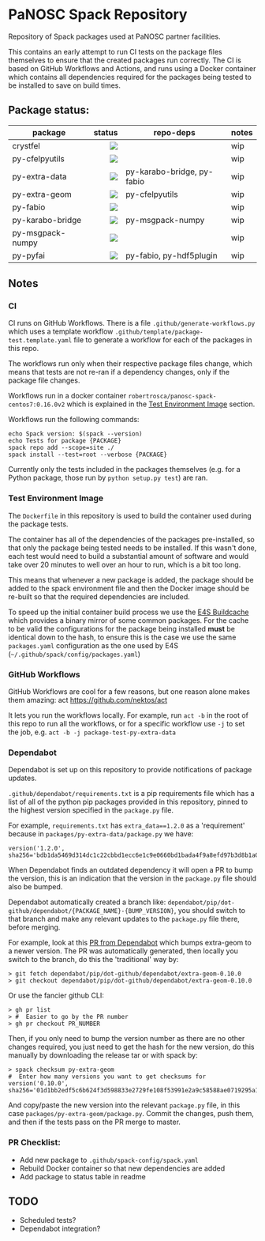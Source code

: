 # PaNOSC Spack Repository

Repository of Spack packages used at PaNOSC partner facilities.

This contains an early attempt to run CI tests on the package files themselves
to ensure that the created packages run correctly. The CI is based on GitHub
Workflows and Actions, and runs using a Docker container which contains all
dependencies required for the packages being tested to be installed to save on
build times.

## Package status:

| package          |                                                                                                                                                                     status | repo-deps                   | notes |
|------------------|---------------------------------------------------------------------------------------------------------------------------------------------------------------------------:|-----------------------------|-------|
| crystfel         | [![](https://github.com/panosc-eu/spack-repo/workflows/crystfel/badge.svg)](https://github.com/panosc-eu/spack-repo/actions?query=workflow%3Acrystfel)                 |                             | wip   |
| py-cfelpyutils   | [![](https://github.com/panosc-eu/spack-repo/workflows/py-cfelpyutils/badge.svg)](https://github.com/panosc-eu/spack-repo/actions?query=workflow%3Apy-cfelpyutils)     |                             | wip   |
| py-extra-data    | [![](https://github.com/panosc-eu/spack-repo/workflows/py-extra-data/badge.svg)](https://github.com/panosc-eu/spack-repo/actions?query=workflow%3Apy-extra-data)       | py-karabo-bridge, py-fabio  | wip   |
| py-extra-geom    | [![](https://github.com/panosc-eu/spack-repo/workflows/py-extra-geom/badge.svg)](https://github.com/panosc-eu/spack-repo/actions?query=workflow%3Apy-extra-geom)       | py-cfelpyutils              | wip   |
| py-fabio         | [![](https://github.com/panosc-eu/spack-repo/workflows/py-fabio/badge.svg)](https://github.com/panosc-eu/spack-repo/actions?query=workflow%3Apy-fabio)                 |                             | wip   |
| py-karabo-bridge | [![](https://github.com/panosc-eu/spack-repo/workflows/py-karabo-bridge/badge.svg)](https://github.com/panosc-eu/spack-repo/actions?query=workflow%3Apy-karabo-bridge) | py-msgpack-numpy            | wip   |
| py-msgpack-numpy | [![](https://github.com/panosc-eu/spack-repo/workflows/py-msgpack-numpy/badge.svg)](https://github.com/panosc-eu/spack-repo/actions?query=workflow%3Apy-msgpack-numpy) |                             | wip   |
| py-pyfai         | [![](https://github.com/panosc-eu/spack-repo/workflows/py-pyfai/badge.svg)](https://github.com/panosc-eu/spack-repo/actions?query=workflow%3Apy-pyfai)                 | py-fabio, py-hdf5plugin     | wip   |

## Notes

### CI

CI runs on GitHub Workflows. There is a file `.github/generate-workflows.py`
which uses a template workflow `.github/template/package-test.template.yaml`
file to generate a workflow for each of the packages in this repo.

The workflows run only when their respective package files change, which means
that tests are not re-ran if a dependency changes, only if the package file
changes.

Workflows run in a docker container `robertrosca/panosc-spack-centos7:0.16.0v2`
which is explained in the [Test Environment Image](#test-environment-image)
section.

Workflows run the following commands:

```
echo Spack version: $(spack --version)
echo Tests for package {PACKAGE}
spack repo add --scope=site ./
spack install --test=root --verbose {PACKAGE}
```

Currently only the tests included in the packages themselves (e.g. for a
Python package, those run by `python setup.py test`) are ran.

### Test Environment Image

The `Dockerfile` in this repository is used to build the container used during
the package tests.

The container has all of the dependencies of the packages pre-installed, so that
only the package being tested needs to be installed. If this wasn't done, each
test would need to build a substantial amount of software and would take over 20
minutes to well over an hour to run, which is a bit too long.

This means that whenever a new package is added, the package should be added to
the spack environment file and then the Docker image should be re-built so that
the required dependencies are included.

To speed up the initial container build process we use the [E4S
Buildcache](https://e4s-project.github.io/download.html) which provides a binary
mirror of some common packages. For the cache to be valid the configurations for
the package being installed **must** be identical down to the hash, to ensure
this is the case we use the same `packages.yaml` configuration as the one used
by E4S (`~/.github/spack/config/packages.yaml`)

### GitHub Workflows

GitHub Workflows are cool for a few reasons, but one reason alone makes them
amazing: act https://github.com/nektos/act

It lets you run the workflows locally. For example, run `act -b` in the root of
this repo to run all the workflows, or for a specific workflow use `-j` to set
the job, e.g. `act -b -j package-test-py-extra-data`

### Dependabot

Dependabot is set up on this repository to provide notifications of package
updates.

`.github/dependabot/requirements.txt` is a pip requirements file which has a
list of all of the python pip packages provided in this repository, pinned to
the highest version specified in the `package.py` file.

For example, `requirements.txt` has `extra_data==1.2.0` as a 'requirement'
because in `packages/py-extra-data/package.py` we have:

```
version('1.2.0', sha256='bdb1da5469d314dc1c22cbbd1ecc6e1c9e0660bd1bada4f9a8efd97b3d8b1a0e')
```

When Dependabot finds an outdated dependency it will open a PR to bump the
version, this is an indication that the version in the `package.py` file should
also be bumped.

Dependabot automatically created a branch like: `dependabot/pip/dot-github/dependabot/{PACKAGE_NAME}-{BUMP_VERSION}`,
you should switch to that branch and make any relevant updates to the
`package.py` file there, before merging.

For example, look at this [PR from Dependabot](https://github.com/panosc-eu/spack-repo/pull/2)
which bumps extra-geom to a newer version. The PR was automatically generated,
then locally you switch to the branch, do this the 'traditional' way by:

```
> git fetch dependabot/pip/dot-github/dependabot/extra-geom-0.10.0
> git checkout dependabot/pip/dot-github/dependabot/extra-geom-0.10.0
```

Or use the fancier github CLI:

```
> gh pr list
> #  Easier to go by the PR number
> gh pr checkout PR_NUMBER
```

Then, if you only need to bump the version number as there are no other changes
required, you just need to get the hash for the new version, do this manually
by downloading the release tar or with spack by:

```
> spack checksum py-extra-geom
#  Enter how many versions you want to get checksums for
version('0.10.0', sha256='01d1bb2edf5c6b624f3d598833e2729fe108f53991e2a9c58588ae0719295a10'
```

And copy/paste the new version into the relevant `package.py` file, in this case
`packages/py-extra-geom/package.py`. Commit the changes, push them, and then if
the tests pass on the PR merge to master.

### PR Checklist:

- Add new package to `.github/spack-config/spack.yaml`
- Rebuild Docker container so that new dependencies are added
- Add package to status table in readme

## TODO

- Scheduled tests?
- Dependabot integration?
